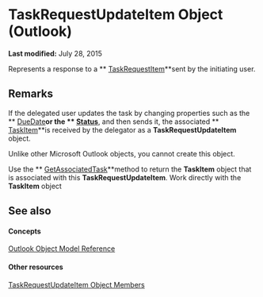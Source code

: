 
# TaskRequestUpdateItem Object (Outlook)

 **Last modified:** July 28, 2015

Represents a response to a  ** [TaskRequestItem](2908a28a-634c-e786-aa53-f3e32038b727.md)**sent by the initiating user.

## Remarks

If the delegated user updates the task by changing properties such as the  ** [DueDate](4705b840-8bb5-97eb-aa20-1c17cf403653.md)**or the  ** [Status](fc575f57-0651-f620-89df-3bbaa89e019d.md)**, and then sends it, the associated  ** [TaskItem](5df8cfa5-5460-a5a1-a130-ba5bca1a0091.md)**is received by the delegator as a  **TaskRequestUpdateItem** object.

Unlike other Microsoft Outlook objects, you cannot create this object.

Use the  ** [GetAssociatedTask](b663f5fe-05bf-c1c7-f53b-1fbd308f22f8.md)**method to return the  **TaskItem** object that is associated with this **TaskRequestUpdateItem**. Work directly with the  **TaskItem** object


## See also


#### Concepts


 [Outlook Object Model Reference](73221b13-d8d8-99b8-3394-b95dbbfd5ddc.md)
#### Other resources


 [TaskRequestUpdateItem Object Members](f4a396b3-c2f7-68a7-efa7-877328a7fc21.md)
